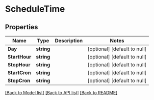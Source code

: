 # ScheduleTime

## Properties
Name | Type | Description | Notes
------------ | ------------- | ------------- | -------------
**Day** | **string** |  | [optional] [default to null]
**StartHour** | **string** |  | [optional] [default to null]
**StopHour** | **string** |  | [optional] [default to null]
**StartCron** | **string** |  | [optional] [default to null]
**StopCron** | **string** |  | [optional] [default to null]

[[Back to Model list]](../README.md#documentation-for-models) [[Back to API list]](../README.md#documentation-for-api-endpoints) [[Back to README]](../README.md)


